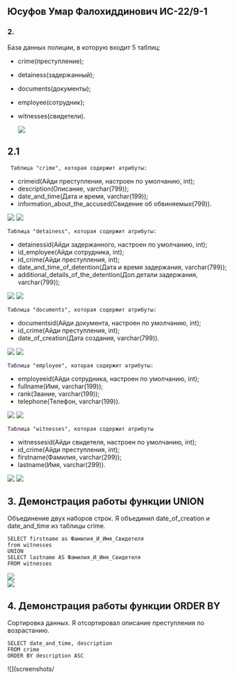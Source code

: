 ## Юсуфов Умар Фалохиддинович	ИС-22/9-1

### 2.
База данных полиции, в которую входит 5 таблиц:
* crime(преступление);
* detainess(задержанный);
* documents(документы);
* employee(сотрудник);
* witnesses(свидетели).

  ![](screenshots/bazad.png)

##  2.1
	 Таблица "crime", которая содержит атрибуты:
* crimeid(Айди преступления, настроен по умолчанию, int);
* description(Описание, varchar(799));
* date_and_time(Дата и время, varchar(199));
* information_about_the_accused(Свидение об обвиняемых(799)).

![](screenshots/crime1.png)			![](screenshots/Crime2.png)

	Таблица "detainess", которая содержит атрибуты:
* detainessid(Айди задержанного, настроен по умолчанию, int);
* id_employee(Айди сотрудника, int);
* id_crime(Айди преступления, int);
* date_and_time_of_detention(Дата и время задержания, varchar(799));
* additional_details_of_the_detention(Доп.детали задержания, varchar(799));

![](screenshots/detainess.png)			![](screenshots/detainess2.png)	

	Таблица "documents", которая содержит атрибуты:
* documentsid(Айди документа, настроен по умолчанию, int);
* id_crime(Айди преступления, int);
* date_of_creation(Дата создания, varchar(799)).

![](screenshots/documents.png)			![](screenshots/documents2.png)	

	Таблица "employee", которая содержит атрибуты:	
* employeeid(Айди сотрудника, настроен по умолчанию, int);
* fullname(Имя, varchar(199));
* rank(Звание, varchar(199));
* telephone(Телефон, varchar(199)).

![](screenshots/Employee.png)			![](screenshots/Employee2.png)

	Таблица "witnesses", которая содержит атрибуты
* witnessesid(Айди свидетеля, настроен по умолчанию, int);
* id_crime(Айди преступления, int);
* firstname(Фамилия, varchar(299));
* lastname(Имя, varchar(299)).

![](screenshots/witnesses.png)			![](screenshots/witnesses2.png)	

## 3. Демонстрация работы функции UNION
Объединение двух наборов строк. Я объединил date_of_creation и date_and_time из таблицы crime.

```
SELECT firstname as Фамилия_И_Имя_Свидетеля
from witnesses	
UNION
SELECT lastname AS Фамилия_И_Имя_Свидетеля
FROM witnesses
```
![](screenshots/Union.png)			
![](screenshots/Union2.png)

## 4. Демонстрация работы функции ORDER BY
Сортировка данных. Я отсортировал описание преступления по возрастанию.
```
SELECT date_and_time, description
FROM crime
ORDER BY description ASC
```
![](screenshots/
